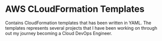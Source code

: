 # AWS CLoudFormation Templates
Contains CloudFormation templates that has been written in YAML. 
The templates represents several projects that I have been working on through out my journey becoming a Cloud DevOps Engineer.


